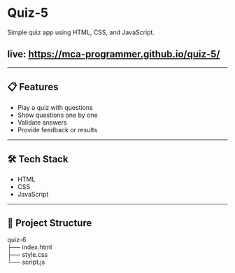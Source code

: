 # Quiz-5

Simple quiz app using HTML, CSS, and JavaScript.
## live: https://mca-programmer.github.io/quiz-5/
---

## 📋 Features

- Play a quiz with questions  
- Show questions one by one  
- Validate answers  
- Provide feedback or results  

---

## 🛠️ Tech Stack

- HTML  
- CSS  
- JavaScript  

---

## 📂 Project Structure

quiz-6<br>
├── index.html <br>
├── style.css <br>
└── script.js 

